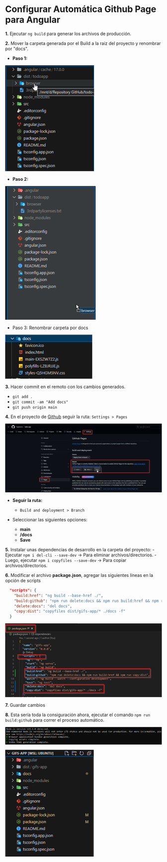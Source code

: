 # Configurar Automática Github Page para Angular

**1.** Ejecutar `ng build` para generar los archivos de producción.

**2.** Mover la carpeta generada por el Build a la raiz del proyecto y renombrar por "docs".

- **Paso 1:**

![Folder browser](./imgs/browser.png)

- **Paso 2:**

![Move](./imgs/move.png)

- Paso 3: Renombrar carpeta por docs

![Folder Docs](./imgs/docs.png)

**3.** Hacer commit en el remoto con los cambios generados.
- `git add .`
- `git commit -am "Add docs"`
- `git push origin main`

**4.** En el proyecto de [Github](https://github.com/) seguir la ruta: `Settings > Pages`

![Github Pages](./imgs/github-pages.png)

- **Seguir la ruta:**
  - `Build and deployment > Branch`

- Seleccionar las siguientes opciones:
  - **main**
  - **/docs**
  - **Save**

**5.** Instalar unas dependencias de desarrollo en la carpeta del proyecto:
    - Ejecutar `npm i del-cli --save-dev` -> Para eliminar archivos/directorios.
    - Luego, ejecutar `npm i copyfiles --save-dev` -> Para copiar archivos/directorios.

**6.** Modificar el archivo **package.json**, agregar las siguientes líneas en la opción de scripts

```json
  "scripts": {
    "build:href": "ng build --base-href ./",
    "build:github": "npm run delete:docs && npm run build:href && npm run copy:dist",
    "delete:docs": "del docs",
    "copy:dist": "copyfiles dist/gifs-app/* ./docs -f"
  }
```

![Scripts](./imgs/scripts.png)

**7.** Guardar cambios

**8.** Esta sería toda la consiguración ahora, ejecutar el comando `npm run build:github` para correr el proceso automático.

![Run](./imgs/run.png)

![Final](./imgs/final.png)